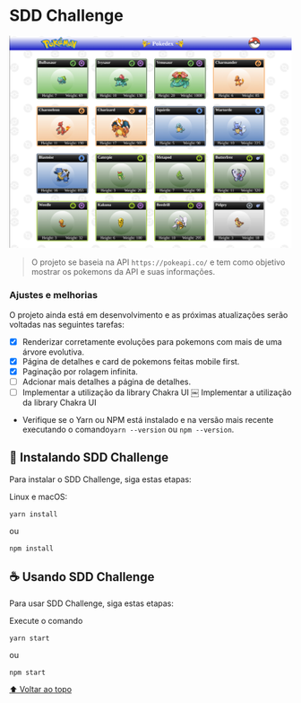 # SDD Challenge

<img src="src/assets/images/project.png" alt="Um print do projeto">

> O projeto se baseia na API `https://pokeapi.co/` e tem como objetivo mostrar os pokemons da API e suas informações.

### Ajustes e melhorias

O projeto ainda está em desenvolvimento e as próximas atualizações serão voltadas nas seguintes tarefas:

- [x] Renderizar corretamente evoluções para pokemons com mais de uma árvore evolutiva.
- [x] Página de detalhes e card de pokemons feitas mobile first.
- [x] Paginação por rolagem infinita.
- [ ] Adcionar mais detalhes a página de detalhes.
- [ ] Implementar a utilização da library Chakra UI
￼ Implementar a utilização da library Chakra UI

* Verifique se o Yarn ou NPM está instalado e na versão mais recente executando o comando`yarn --version` ou `npm --version`.


## 🚀 Instalando SDD Challenge

Para instalar o SDD Challenge, siga estas etapas:

Linux e macOS:
```
yarn install
```
ou
```
npm install
```

## ☕ Usando SDD Challenge

Para usar SDD Challenge, siga estas etapas:

Execute o comando 
```
yarn start
```
ou
```
npm start
```

[⬆ Voltar ao topo](#nome-do-projeto)<br>